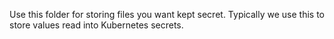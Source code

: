 Use this folder for storing files you want kept secret.
Typically we use this to store values read into Kubernetes secrets.
